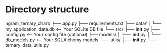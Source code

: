 # Directory structure

ngram_ternary_chart/
├── app.py
├── requirements.txt
├── data/
│   └── my_application_data.db  <-- Your SQLite DB file
└── src/
    ├── __init__.py
    ├── config.py               <-- Your config file (optional)
    ├── models/
    │   ├── __init__.py
    │   └── db_models.py        <-- Your SQLAlchemy models
    └── utils/
        ├── __init__.py
        └── ternary_data_utils.py